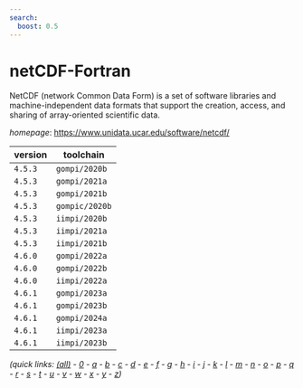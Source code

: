 ```yaml
---
search:
  boost: 0.5
---
```

# netCDF-Fortran

NetCDF (network Common Data Form) is a set of software libraries  and machine-independent data formats that support the creation, access, and sharing of array-oriented  scientific data.

*homepage*: <https://www.unidata.ucar.edu/software/netcdf/>

version | toolchain
--------|----------
``4.5.3`` | ``gompi/2020b``
``4.5.3`` | ``gompi/2021a``
``4.5.3`` | ``gompi/2021b``
``4.5.3`` | ``gompic/2020b``
``4.5.3`` | ``iimpi/2020b``
``4.5.3`` | ``iimpi/2021a``
``4.5.3`` | ``iimpi/2021b``
``4.6.0`` | ``gompi/2022a``
``4.6.0`` | ``gompi/2022b``
``4.6.0`` | ``iimpi/2022a``
``4.6.1`` | ``gompi/2023a``
``4.6.1`` | ``gompi/2023b``
``4.6.1`` | ``gompi/2024a``
``4.6.1`` | ``iimpi/2023a``
``4.6.1`` | ``iimpi/2023b``


*(quick links: [(all)](../index.md) - [0](../0/index.md) - [a](../a/index.md) - [b](../b/index.md) - [c](../c/index.md) - [d](../d/index.md) - [e](../e/index.md) - [f](../f/index.md) - [g](../g/index.md) - [h](../h/index.md) - [i](../i/index.md) - [j](../j/index.md) - [k](../k/index.md) - [l](../l/index.md) - [m](../m/index.md) - [n](../n/index.md) - [o](../o/index.md) - [p](../p/index.md) - [q](../q/index.md) - [r](../r/index.md) - [s](../s/index.md) - [t](../t/index.md) - [u](../u/index.md) - [v](../v/index.md) - [w](../w/index.md) - [x](../x/index.md) - [y](../y/index.md) - [z](../z/index.md))*

